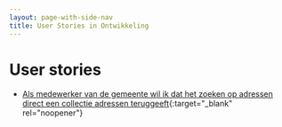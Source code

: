 ```yaml
---
layout: page-with-side-nav
title: User Stories in Ontwikkeling
---
```


# User stories

- [Als medewerker van de gemeente wil ik dat het zoeken op adressen direct een collectie adressen teruggeeft](https://github.com/VNG-Realisatie/BAG-Gemeentelijke-wensen-tav-BAG-Bevragingen/issues/336){:target="_blank" rel="noopener"}

